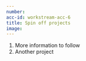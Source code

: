 ```yaml
---
number: 
acc-id: workstream-acc-6
title: Spin off projects
image: 
---
```


1. More information to follow
2. Another project
